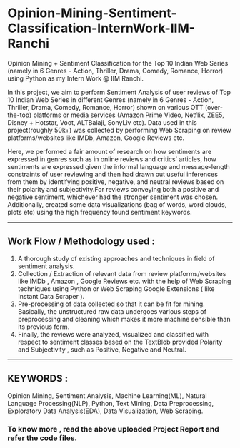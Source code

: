 # Opinion-Mining-Sentiment-Classification-InternWork-IIM-Ranchi
Opinion Mining + Sentiment Classification for the Top 10 Indian Web Series (namely in 6 Genres - Action, Thriller, Drama, Comedy, Romance, Horror) using Python as my Intern Work @ IIM Ranchi.

In this project, we aim to perform Sentiment Analysis of user reviews of Top 10 Indian Web Series in different Genres (namely in 6 Genres - Action, Thriller, Drama, Comedy, Romance, Horror) shown on various OTT (over-the-top) platforms or media services (Amazon Prime Video,  Netflix,  ZEE5, Disney + Hotstar,  Voot,  ALTBalaji,  SonyLiv etc). 
Data used in this project(roughly 50k+) was collected by performing Web Scraping on review platforms/websites like IMDb,  Amazon, Google Reviews etc.

Here, we performed a fair amount of research on how sentiments are expressed in genres such as in online reviews and critics’ articles, how sentiments are expressed given the informal language and message-length constraints of user reviewing and then had drawn out useful inferences from them by identifying positive, negative, and neutral reviews based on their polarity and subjectivity.For reviews conveying both a positive and negative sentiment, whichever had the stronger sentiment was chosen.  Additionally, created some data visualizations (bag of words, word clouds, plots etc) using the high frequency found sentiment keywords.

---
## Work Flow / Methodology used :
1. A thorough study of existing approaches and techniques in field of sentiment analysis.
2. Collection / Extraction of relevant data from review platforms/websites like IMDb , Amazon , Google Reviews etc. with the help of  Web Scraping techniques using Python or Web Scraping Google Extensions ( like Instant Data Scraper ).
3. Pre-processing of data collected so that it can be fit for mining. Basically, the unstructured raw data undergoes various steps of preprocessing and cleaning which makes it more machine sensible than its previous form.
4. Finally, the reviews were analyzed, visualized and classified with respect to sentiment classes based on the TextBlob provided Polarity and Subjectivity , such as Positive, Negative and Neutral. 
--- 

## KEYWORDS :
Opinion Mining, Sentiment Analysis, Machine Learning(ML), Natural Language  Processing(NLP), Python, Text Mining, Data Preprocessing, Exploratory Data Analysis(EDA), Data Visualization, Web Scraping.

### To know more , read the above uploaded Project Report and refer the code files.

